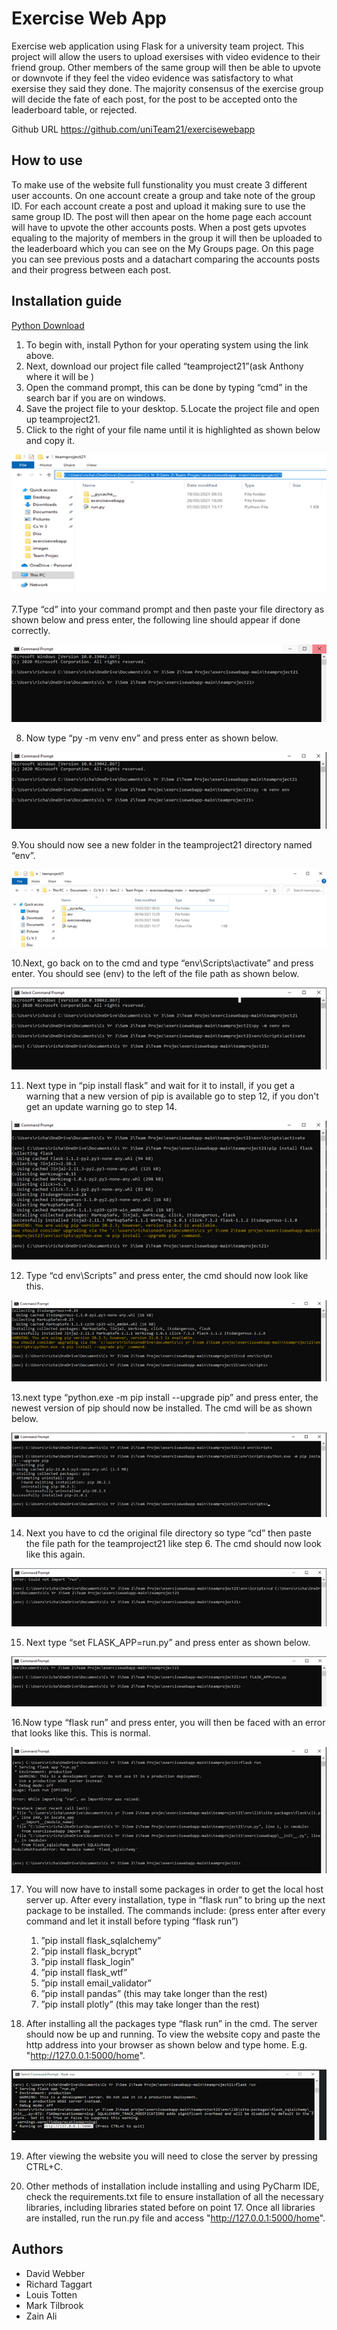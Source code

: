# Exercise Web App

Exercise web application using Flask for a university team project. This project will allow the users to upload exersises with video evidence to their friend group.
Other members of the same group will then be able to upvote or downvote if they feel the video evidence was satisfactory to what exersise they said they done. The majority consensus of the exercise group will decide the fate of each post, for the post to be accepted onto the leaderboard table, or rejected. 

Github URL https://github.com/uniTeam21/exercisewebapp

## How to use 

To make use of the website full funstionality you must create 3 different user accounts. On one account create a group and take note of the group ID. For each account create a post and upload it making sure to use the same group ID. The post will then apear on the home page each account will have to upvote the other accounts posts. When a post gets upvotes equaling to the majority of members in the group it will then be uploaded to the leaderboard which you can see on the My Groups page. On this page you can see previous posts and a datachart comparing the accounts posts and their progress between each post.

## Installation guide

[Python Download](https://www.python.org/downloads/)


1. To begin with, install Python for your operating system using the link above.
2. Next, download our project file called “teamproject21”(ask Anthony where it will be )
3. Open the command prompt, this can be done by typing “cmd” in the search bar if you are on windows.
4. Save the project file to your desktop.
5.Locate the project file and open up teamproject21.
6. Click to the right of your file name until it is highlighted as shown below and copy it.

![](teamproject21/exercisewebapp/images/installGuide1.png)

7.Type “cd” into your command prompt and then paste your file directory as shown below and press enter, the following line should appear if done correctly.

![](teamproject21/exercisewebapp/images/installGuide2.png)

8. Now type “py -m venv env” and press enter as shown below.

![](teamproject21/exercisewebapp/images/installGuide3.png)

9.You should now see a new folder in the teamproject21 directory named “env”.

![](teamproject21/exercisewebapp/images/installGuide4.png)

10.Next, go back on to the cmd and type “env\Scripts\activate” and press enter. You should see (env) to the left of the file path as shown below.

![](teamproject21/exercisewebapp/images/installGuide5.png)

11. Next type in “pip install flask” and wait for it to install, if you get a warning that a new version of pip is available go to step 12, if you don't get an update warning go to step 14.

![](teamproject21/exercisewebapp/images/installGuide6.png)

12. Type “cd env\Scripts” and press enter, the cmd should now look like this.

![](teamproject21/exercisewebapp/images/installGuide7.png)

13.next type “python.exe -m pip install --upgrade pip” and press enter, the newest version of pip should now be installed. The cmd will be as shown below.

![](teamproject21/exercisewebapp/images/installGuide8.png)

14. Next you have to cd the original file directory so type “cd” then paste the file path for the teamproject21 like step 6. The cmd should now look like this again.

![](teamproject21/exercisewebapp/images/installGuide9.png)

15. Next type “set FLASK_APP=run.py” and press enter as shown below.

![](teamproject21/exercisewebapp/images/installGuide10.png)

16.Now type “flask run” and press enter, you will then be faced with an error that looks like this. This is normal.

![](teamproject21/exercisewebapp/images/installGuide11.png)

17. You will now have to install some packages in order to get the local host server up. After every installation, type in “flask run” to bring up the next package to be installed. The commands include: (press enter after every command and let it install before typing “flask run”)
	1. ”pip install flask_sqlalchemy”
	2. ”pip install flask_bcrypt”
	3. ”pip install flask_login”
	4. ”pip install flask_wtf”
	5. ”pip install email_validator”
	6. ”pip install pandas” (this may take longer than the rest)
	7. ”pip install plotly” (this may take longer than the rest)
  
18. After installing all the packages type “flask run” in the cmd. The server should now be up and running. To view the website copy and paste the http address into your browser as shown below and type home. E.g. "http://127.0.0.1:5000/home".

![](teamproject21/exercisewebapp/images/installGuide12.png)


19. After viewing the website you will need to close the server by pressing CTRL+C.

20. Other methods of installation include installing and using PyCharm IDE, check the requirements.txt file to ensure installation of all the necessary libraries, including libraries stated before on point 17. Once all libraries are installed, run the run.py file and access "http://127.0.0.1:5000/home".

## Authors 

* David Webber 
* Richard Taggart 
* Louis Totten
* Mark Tilbrook
* Zain Ali
